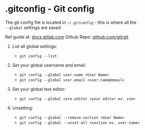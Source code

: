 # .gitconfig - Git config

The git config file is located in `~/.gitconfig` - this is where all the  
`--global` settings are saved.

Ref guide at: [docs.gitlab.com][1]
Github Repo: [github.com/git/git][2]

1. List all global settings:
    - `git config --list`

2. Set your global username and email:
    - `git config --global user.name <User Name>`
    - `git config --global user.email <user.name@email>`

3. Set your global text editor:
    - `git config --global core.editor <your editor ex. vim>`

4. Unsetting:
    - `git config --global --remove-section <User Name>`
    - `git config --global --unset-all <section ex. user.name>`

[1]: <https://docs.gitlab.com/ee/gitlab-basics/start-using-git.html>  "git basics"
[2]: <https://github.com/git/git>  "git"
